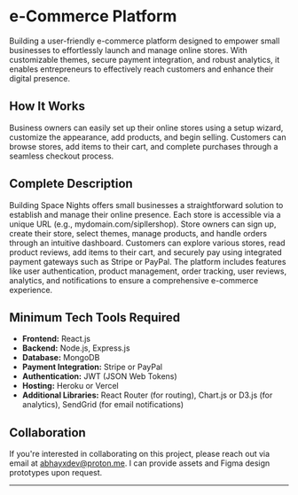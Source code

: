 # e-Commerce Platform 

Building a user-friendly e-commerce platform designed to empower small businesses to effortlessly launch and manage online stores. With customizable themes, secure payment integration, and robust analytics, it enables entrepreneurs to effectively reach customers and enhance their digital presence.

## How It Works

Business owners can easily set up their online stores using a setup wizard, customize the appearance, add products, and begin selling. Customers can browse stores, add items to their cart, and complete purchases through a seamless checkout process.

## Complete Description

Building Space Nights offers small businesses a straightforward solution to establish and manage their online presence. Each store is accessible via a unique URL (e.g., mydomain.com/sipllershop). Store owners can sign up, create their store, select themes, manage products, and handle orders through an intuitive dashboard. Customers can explore various stores, read product reviews, add items to their cart, and securely pay using integrated payment gateways such as Stripe or PayPal. The platform includes features like user authentication, product management, order tracking, user reviews, analytics, and notifications to ensure a comprehensive e-commerce experience.

## Minimum Tech Tools Required

- **Frontend:** React.js
- **Backend:** Node.js, Express.js
- **Database:** MongoDB
- **Payment Integration:** Stripe or PayPal
- **Authentication:** JWT (JSON Web Tokens)
- **Hosting:** Heroku or Vercel
- **Additional Libraries:** React Router (for routing), Chart.js or D3.js (for analytics), SendGrid (for email notifications)

## Collaboration

If you're interested in collaborating on this project, please reach out via email at abhayxdev@proton.me. I can provide assets and Figma design prototypes upon request.

---

